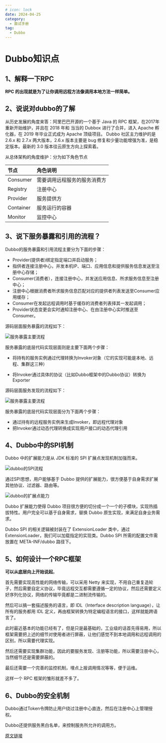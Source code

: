 ```yaml
---
# icon: lock
date: 2024-04-25
category:
  - 面试手册
tag:
  - Dubbo
---
```


# Dubbo知识点

## 1、解释一下RPC

**RPC 的出现就是为了让你调用远程方法像调用本地方法一样简单。**

## 2、说说对dubbo的了解

从历史发展的角度来答：阿里巴巴开源的一个基于 Java 的 RPC 框架，在2017年重新开始维护，并且在 2018 年和 当当的 Dubbox 进行了合并，进入 Apache 孵化器，在 2019 年毕业正式成为 Apache 顶级项目。 Dubbo 社区主力维护的是 2.6.x 和 2.7.x 两大版本，2.6.x 版本主要是 bug 修复和少量功能增强为准，是稳定版本。最新的 3.0 版本往云原生方向上探索着。

从总体架构的角度维护：分为如下角色节点

| 节点      | 角色说明                     |
| :-------- | :--------------------------- |
| Consumer  | 需要调用远程服务的服务消费方 |
| Registry  | 注册中心                     |
| Provider  | 服务提供方                   |
| Container | 服务运行的容器               |
| Monitor   | 监控中心                     |



## 3、说下服务暴露和引用的流程？

Dubbo的服务暴露和引用流程主要分为下面的步骤：

- Provider(提供者)绑定指定端口并启动服务；
- 指供者连接注册中心，并发本机IP、端口、应用信息和提供服务信息发送至注册中心存储；
- Consumer(消费者），连接注册中心，并发送应用信息、所求服务信息至注册中心；
- 注册中心根据消费者所求服务信息匹配对应的提供者列表发送至Consumer应用缓存；
- Consumer在发起远程调用时基于缓存的消费者列表择其一发起调用；
- Provider状态变更会实时通知注册中心、在由注册中心实时推送至Consumer。

源码层面服务暴露的流程如下：

![服务暴露主要流程](http://cdn.gydblog.com/images/dubbo/dubbo-1.png)



服务暴露的底层代码实现层面则是主要下面两个步骤：

- 将持有的服务实例通过代理转换为Invoker对象（它的实现可能是本地、远程、集群这三种）

- 将Invoker通过具体的协议（比如Dubbo框架中的Dubbo协议）转换为Exporter

  

源码层面服务发现的流程如下：

![服务暴露主要流程](http://cdn.gydblog.com/images/dubbo/dubbo-2.png)

服务暴露的底层代码实现层面分为下面两个步骤：

- 通过持有的远程服务实例来生成Invoker，即远程代理对象
- 把Invoker通过动态代理转换成实现用户接口的动态代理引用



## 4、Dubbo中的SPI机制

Dubbo 中的扩展能力是从 JDK 标准的 SPI 扩展点发现机制加强而来。  



![dubbo的SPI流程](http://cdn.gydblog.com/images/dubbo/dubbo-spi-1.png)



通过SPI思想，用户能够基于 Dubbo 提供的扩展能力，很方便基于自身需求扩展其他协议、过滤器、路由等。



![dubbo的扩展点能力](http://cdn.gydblog.com/images/dubbo/dubbo-spi-2.png)



Dubbo 扩展能力使得 Dubbo 项目很方便的切分成一个一个的子模块，实现热插拔特性。用户完全可以基于自身需求，替换 Dubbo 原生实现，来满足自身业务需求。



Dubbo SPI 的相关逻辑被封装在了 ExtensionLoader 类中，通过 ExtensionLoader，我们可以加载指定的实现类。Dubbo SPI 所需的配置文件需放置在 META-INF/dubbo 路径下。

## 5、如何设计一个RPC框架

**可以从底层向上开始说起**。

首先需要实现高性能的网络传输，可以采用 Netty 来实现，不用自己重复造轮子，然后需要自定义协议，毕竟远程交互都需要遵循一定的协议，然后还需要定义好序列化协议，网络的传输毕竟都是二进制流传输的。

然后可以搞一套描述服务的语言，即 IDL（Interface description language），让所有的服务都用 IDL 定义，再由框架转换为特定编程语言的接口，这样就能跨语言了。

此时最近基本的功能已经有了，但是只是最基础的，工业级的话首先得易用，所以框架需要把上述的细节对使用者进行屏蔽，让他们感觉不到本地调用和远程调用的区别，所以需要代理实现。

然后还需要实现集群功能，因此的要服务发现、注册等功能，所以需要注册中心，当然细节还是需要屏蔽的。

最后还需要一个完善的监控机制，埋点上报调用情况等等，便于运维。

这样一个 RPC 框架的雏形就差不多了。

## 6、Dubbo的安全机制

Dubbo通过Token令牌防止用户绕过注册中心直连，然后在注册中心上管理授权。

Dubbo还提供服务黑白名单，来控制服务所允许的调用方。



[原文链接](https://mp.weixin.qq.com/s/2qSA6aJn6KRXrATVE44k0w)














